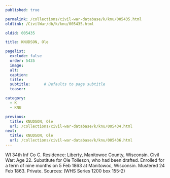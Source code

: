 ```yaml
---
published: true

permalink: /collections/civil-war-database/k/knu/005435.html
oldlink: /CivilWar/db/k/knu/005435.html

oldid: 005435

title: KNUDSON, Ole

pagelist:
  exclude: false
  order: 5435
  image: 
  alt:
  caption:
  title:
  subtitle:      # Defaults to page subtitle
  teaser:

category: 
  - K 
  - KNU

previous:
  title: KNUDSON, Ole
  url: /collections/civil-war-database/k/knu/005434.html  
next:
  title: KNUDSON, Ole
  url: /collections/civil-war-database/k/knu/005436.html   
---
```

WI 34th Inf Co C. Residence: Liberty, Manitowoc County, Wisconsin. Civil War: Age 22. Substitute for Ole Tolleson, who had been drafted. Enrolled for a term of nine months on 5 Feb 1863 at Manitowoc, Wisconsin. Mustered 24 Feb 1863. Private. Sources: (WHS Series 1200 box 155-2)